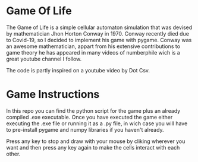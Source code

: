 # Game Of Life

The Game of Life is a simple cellular automaton simulation that was devised by mathematician Jhon Horton Conway in 1970. 
Conway recently died due to Covid-19, so I decided to implement his game with pygame. Conway was an awesome mathematician, appart from his extensive contributions to game theory he has appeared in many videos of numberphile wich is a great youtube channel I follow.

The code is partly inspired on a youtube video by Dot Csv.

# Game Instructions

In this repo you can find the python script for the game plus an already compiled .exe executable.
Once you have executed the game either executing the .exe file or running it as a .py file, in wich case you will have to pre-install pygame and numpy libraries if you haven't already.

Press any key to stop and draw with your mouse by cliking wherever you want and then press any key again to make the cells interact with each other.


